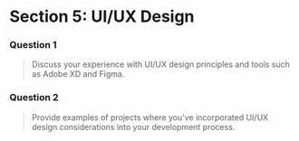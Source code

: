 # Section 5: UI/UX Design

### Question 1

> Discuss your experience with UI/UX design principles and tools such as Adobe XD and Figma.

### Question 2

> Provide examples of projects where you've incorporated UI/UX design considerations into your development process.

